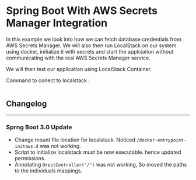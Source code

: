 # Spring Boot With AWS Secrets Manager Integration 

In this example we look into how we can fetch database credentials from AWS Secrets Manager. 
We will also then run LocalStack on our system using docker, initialize it with secrets and start the applciation without 
communicating with the real AWS Secrets Manager service. 

We will then test our application using LocalStack Container.

Command to conect to localstack :
```shell

```

## Changelog

-----
### Sprng Boot 3.0 Update

- Change mount file location for localstack. Noticed `/docker-entrypoint-initaws.d` was not working.
- Script to initialize localstack must be now executable. hence updated permissions.
- Annotating `@restController("/")` was not working, So moved the paths to the individuals mappings.
 